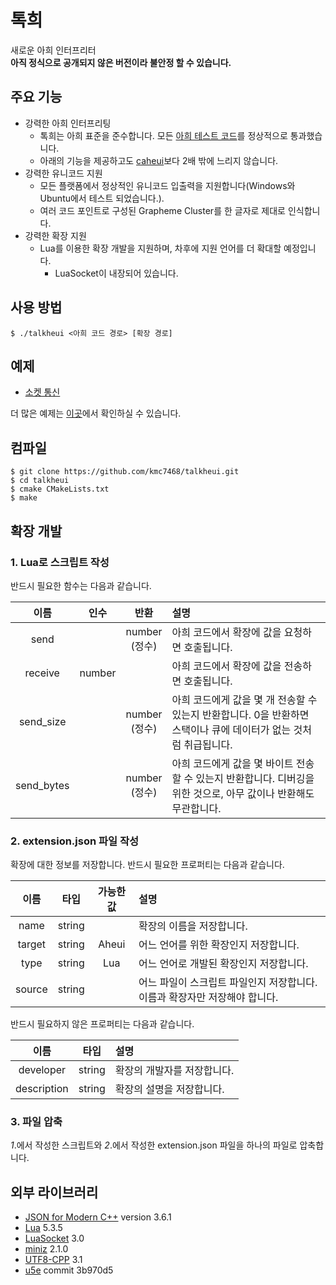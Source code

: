 # 톡희
새로운 아희 인터프리터<br>
**아직 정식으로 공개되지 않은 버전이라 불안정 할 수 있습니다.**

## 주요 기능
- 강력한 아희 인터프리팅
	- 톡희는 아희 표준을 준수합니다. 모든 [아희 테스트 코드](https://github.com/aheui/snippets)를 정상적으로 통과했습니다.
	- 아래의 기능을 제공하고도 [caheui](https://github.com/aheui/caheui)보다 2배 밖에 느리지 않습니다.
- 강력한 유니코드 지원
	- 모든 플랫폼에서 정상적인 유니코드 입출력을 지원합니다(Windows와 Ubuntu에서 테스트 되었습니다.).
	- 여러 코드 포인트로 구성된 Grapheme Cluster를 한 글자로 제대로 인식합니다.
- 강력한 확장 지원
	- Lua를 이용한 확장 개발을 지원하며, 차후에 지원 언어를 더 확대할 예정입니다.
		- LuaSocket이 내장되어 있습니다.

## 사용 방법
```
$ ./talkheui <아희 코드 경로> [확장 경로]
```

## 예제
- [소켓 통신](https://github.com/kmc7468/talkheui/wiki/%EC%95%84%ED%9D%AC-%EC%98%88%EC%A0%9C-%EC%86%8C%EC%BC%93-%ED%86%B5%EC%8B%A0)

더 많은 예제는 [이곳](https://github.com/kmc7468/talkheui/wiki)에서 확인하실 수 있습니다.

## 컴파일
```
$ git clone https://github.com/kmc7468/talkheui.git
$ cd talkheui
$ cmake CMakeLists.txt
$ make
```

## 확장 개발
### 1. Lua로 스크립트 작성
반드시 필요한 함수는 다음과 같습니다.

|이름|인수|반환|설명|
|:-:|:-:|:-:|:-|
|send||number<br>(정수)|아희 코드에서 확장에 값을 요청하면 호출됩니다.||
|receive|number||아희 코드에서 확장에 값을 전송하면 호출됩니다.||
|send_size||number<br>(정수)|아희 코드에게 값을 몇 개 전송할 수 있는지 반환합니다. 0을 반환하면 스택이나 큐에 데이터가 없는 것처럼 취급됩니다.|
|send_bytes||number<br>(정수)|아희 코드에게 값을 몇 바이트 전송할 수 있는지 반환합니다. 디버깅을 위한 것으로, 아무 값이나 반환해도 무관합니다.|

### 2. extension.json 파일 작성
확장에 대한 정보를 저장합니다. 반드시 필요한 프로퍼티는 다음과 같습니다.

이름|타입|가능한 값|설명
:-:|:-:|:-:|:-
name|string||확장의 이름을 저장합니다.|
target|string|Aheui|어느 언어를 위한 확장인지 저장합니다.|
type|string|Lua|어느 언어로 개발된 확장인지 저장합니다.|
source|string||어느 파일이 스크립트 파일인지 저장합니다. 이름과 확장자만 저장해야 합니다.|

반드시 필요하지 않은 프로퍼티는 다음과 같습니다.

|이름|타입|설명|
|:-:|:-:|:-|
|developer|string|확장의 개발자를 저장합니다.|
|description|string|확장의 설명을 저장합니다.|

### 3. 파일 압축
*1*.에서 작성한 스크립트와 *2*.에서 작성한 extension.json 파일을 하나의 파일로 압축합니다.

## 외부 라이브러리
- [JSON for Modern C++](https://github.com/nlohmann/json) version 3.6.1
- [Lua](https://www.lua.org) 5.3.5
- [LuaSocket](https://github.com/diegonehab/luasocket) 3.0
- [miniz](https://github.com/richgel999/miniz) 2.1.0
- [UTF8-CPP](https://github.com/nemtrif/utfcpp) 3.1
- [u5e](https://github.com/ruoso/u5e) commit 3b970d5
